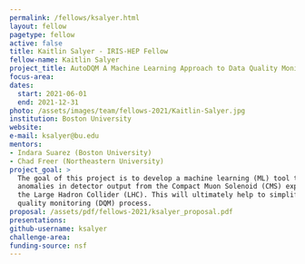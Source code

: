 ```yaml
---
permalink: /fellows/ksalyer.html
layout: fellow
pagetype: fellow
active: false
title: Kaitlin Salyer - IRIS-HEP Fellow
fellow-name: Kaitlin Salyer
project_title: AutoDQM A Machine Learning Approach to Data Quality Monitoring at CMS
focus-area:
dates:
  start: 2021-06-01
  end: 2021-12-31
photo: /assets/images/team/fellows-2021/Kaitlin-Salyer.jpg
institution: Boston University
website:
e-mail: ksalyer@bu.edu
mentors:
- Indara Suarez (Boston University)
- Chad Freer (Northeastern University)
project_goal: >
  The goal of this project is to develop a machine learning (ML) tool to highlight
  anomalies in detector output from the Compact Muon Solenoid (CMS) experiment at
  the Large Hadron Collider (LHC). This will ultimately help to simplify the data
  quality monitoring (DQM) process.
proposal: /assets/pdf/fellows-2021/ksalyer_proposal.pdf
presentations:
github-username: ksalyer
challenge-area:
funding-source: nsf
---
```


